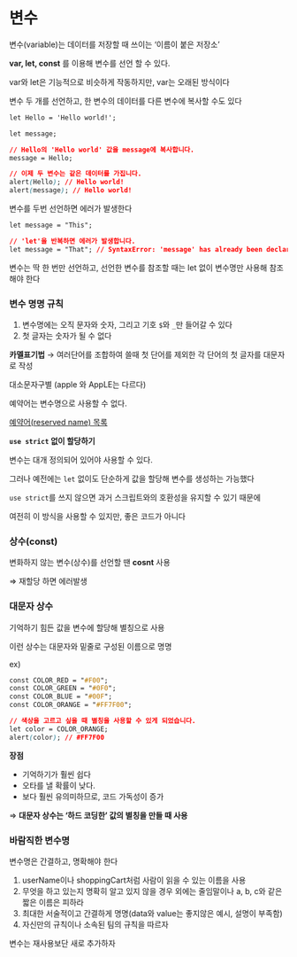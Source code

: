 # 변수 #
변수(variable)는 데이터를 저장할 때 쓰이는 ‘이름이 붙은 저장소’

**var, let, const** 를 이용해 변수를 선언 할 수 있다.

var와 let은 기능적으로 비슷하게 작동하지만, var는 오래된 방식이다

변수 두 개를 선언하고, 한 변수의 데이터를 다른 변수에 복사할 수도 있다

```css
let Hello = 'Hello world!';

let message;

// Hello의 'Hello world' 값을 message에 복사합니다.
message = Hello;

// 이제 두 변수는 같은 데이터를 가집니다.
alert(Hello); // Hello world!
alert(message); // Hello world!
```

변수를 두번 선언하면 에러가 발생한다 

```css
let message = "This";

// 'let'을 반복하면 에러가 발생합니다.
let message = "That"; // SyntaxError: 'message' has already been declared
```

변수는 딱 한 번만 선언하고, 선언한 변수를 참조할 때는 let 없이 변수명만 사용해 참조해야 한다

### 변수 명명 규칙

1. 변수명에는 오직 문자와 숫자, 그리고 기호 `$`와 `_`만 들어갈 수 있다
2. 첫 글자는 숫자가 될 수 없다

**카멜표기법** → 여러단어를 조합하여 쓸때 첫 단어를 제외한 각 단어의 첫 글자를 대문자로 작성

대소문자구별 (apple 와 AppLE는 다르다)

예약어는 변수명으로 사용할 수 없다. 

[예약어(reserved name) 목록](https://developer.mozilla.org/en-US/docs/Web/JavaScript/Reference/Lexical_grammar#keywords)

**`use strict` 없이 할당하기**

변수는 대개 정의되어 있어야 사용할 수 있다.

그러나 예전에는 `let` 없이도 단순하게 값을 할당해 변수를 생성하는 가능했다 

`use strict`를 쓰지 않으면 과거 스크립트와의 호환성을 유지할 수 있기 때문에 

여전히 이 방식을 사용할 수 있지만, 좋은 코드가 아니다

### 상수(const)

변화하지 않는 변수(상수)를 선언할 땐 **cosnt** 사용

⇒ 재할당 하면 에러발생

### 대문자 상수

기억하기 힘든 값을 변수에 할당해 별칭으로 사용

이런 상수는 대문자와 밑줄로 구성된 이름으로 명명

ex)

```css
const COLOR_RED = "#F00";
const COLOR_GREEN = "#0F0";
const COLOR_BLUE = "#00F";
const COLOR_ORANGE = "#FF7F00";

// 색상을 고르고 싶을 때 별칭을 사용할 수 있게 되었습니다.
let color = COLOR_ORANGE;
alert(color); // #FF7F00
```

**장점**

- 기억하기가 훨씬 쉽다
- 오타를 낼 확률이 낮다.
- 보다 훨씬 유의미하므로, 코드 가독성이 증가

⇒ **대문자 상수는 ‘하드 코딩한’ 값의 별칭을 만들 때 사용**

### 바람직한 변수명

변수명은 간결하고, 명확해야 한다

1. userName이나 shoppingCart처럼 사람이 읽을 수 있는 이름을 사용
2. 무엇을 하고 있는지 명확히 알고 있지 않을 경우 외에는 줄임말이나 a, b, c와 같은 짧은 이름은 피하라
3. 최대한 서술적이고 간결하게 명명(data와 value는 좋지않은 예시, 설명이 부족함)
4. 자신만의 규칙이나 소속된 팀의 규칙을 따르자

변수는 재사용보단 새로 추가하자
